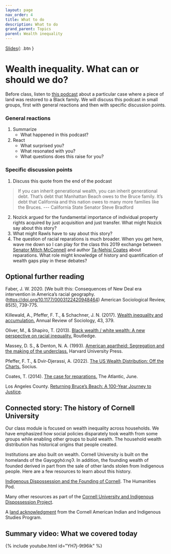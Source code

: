 ```yaml
---
layout: page
nav_order: 4
title: What to do
description: What to do
grand_parent: Topics
parent: Wealth inequality
---
```


[Slides](../../assets/slides/reparations.pdf){: .btn }

# Wealth inequality. What can or should we do?

Before class, listen to [this podcast](https://www.latimes.com/podcasts/story/2021-10-11/podcast-the-times-bruces-beach-update) about a particular case where a piece of land was restored to a Black family. We will discuss this podcast in small groups, first with general reactions and then with specific discussion points.

### General reactions

1. Summarize
     * What happened in this podcast?
2. React
     * What surprised you?
     * What resonated with you?
     * What questions does this raise for you?

### Specific discussion points

1. Discuss this quote from the end of the podcast
>  If you can inherit generational wealth, you can inherit generational debt. That’s debt that Manhattan Beach owes to the Bruce family. It’s debt that California and this nation owes to many more families like the Bruces. --- California State Senator Steve Bradford
2. Nozick argued for the fundamental importance of individual property rights acquired by just acquisition and just transfer. What might Nozick say about this story?
3. What might Rawls have to say about this story?
4. The question of racial reparations is much broader. When you get here, wave me down so I can play for the class this 2019 exchange between [Senator Mitch McConnell](https://www.youtube.com/watch?v=iQz7kL_qrE4) and author [Ta-Nehisi Coates](https://www.youtube.com/watch?v=kcCnQ3iRkys) about reparations. What role might knowledge of history and quantification of wealth gaps play in these debates?

## Optional further reading

Faber, J. W. 2020. [We built this: Consequences of New Deal era intervention in America’s racial geography.(https://doi.org/10.1177/0003122420948464) American Sociological Review, 85(5), 739-775.

Killewald, A., Pfeffer, F. T., & Schachner, J. N. (2017). [Wealth inequality and accumulation.](https://doi.org/10.1146/annurev-soc-060116-053331) Annual Review of Sociology, 43, 379.

Oliver, M., & Shapiro, T. (2013). [Black wealth / white wealth: A new perspective on racial inequality.](https://www.taylorfrancis.com/books/mono/10.4324/9780203707425/black-wealth-white-wealth-melvin-oliver-thomas-shapiro) Routledge.

Massey, D. S., \& Denton, N. A. (1993). [American apartheid: Segregation and the making of the underclass.](https://www.hup.harvard.edu/catalog.php?isbn=9780674018211) Harvard University Press.

Pfeffer, F. T., & Dvir-Djerassi, A. (2022). [The US Wealth Distribution: Off the Charts.]((https://doi.org/10.1177/23780231221143957)) Socius.

Coates, T. (2014). [The case for reparations.](https://www.theatlantic.com/magazine/archive/2014/06/the-case-for-reparations/361631/) The Atlantic, June. 

Los Angeles County. [Returning Bruce’s Beach: A 100-Year Journey to Justice](https://ceo.lacounty.gov/ardi/bruces-beach/).

## Connected story: The history of Cornell University

Our class module is focused on wealth inequality across households. We have emphasized how social policies disparately took wealth from some groups while enabling other groups to build wealth. The household wealth distribution has historical origins that people created.

Institutions are also built on wealth. Cornell University is built on the homelands of the Gayogo̱hó:nǫɁ. In addition, the founding wealth of founded derived in part from the sale of other lands stolen from Indigenous people. Here are a few resources to learn about this history.

[Indigenous Dispossession and the Founding of Cornell](https://sochum.podbean.com/e/indigenous-dispossession-and-the-founding-of-cornell-part-i/). The Humanities Pod.

Many other resources as part of the [Cornell University and Indigenous Dispossession Project](https://blogs.cornell.edu/cornelluniversityindigenousdispossession/).

A [land acknowledgment](https://cals.cornell.edu/american-indian-indigenous-studies/about/land-acknowledgment) from the Cornell American Indian and Indigenous Studies Program.

## Summary video: What we covered today

{% include youtube.html id="YH7j-9t96ik" %}
